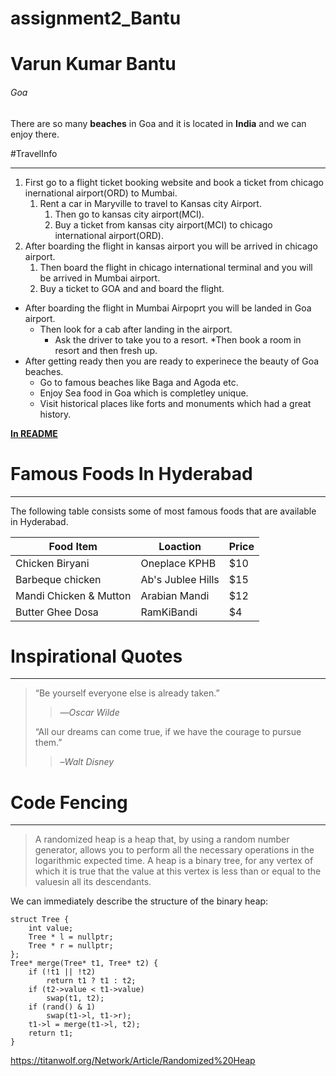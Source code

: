 # assignment2_Bantu

# Varun Kumar Bantu
###### Goa

There are so many **beaches** in Goa and it is located in **India** and we can enjoy there.

#TravelInfo

---

1. First go to a flight ticket booking website and book a ticket from chicago inernational airport(ORD) to Mumbai.
    1. Rent a car in Maryville to travel to Kansas city Airport.
        1. Then go to kansas city airport(MCI).
        2. Buy a ticket from kansas city airport(MCI) to chicago international airport(ORD).
2. After boarding the flight in kansas airport you will be arrived in chicago airport.
    1. Then board the flight in chicago international terminal and you will be arrived in Mumbai airport.
    2. Buy a ticket to GOA and and board the flight.
* After boarding the flight in Mumbai Airpoprt you will be landed in Goa airport.
    * Then look for a cab after landing in the airport.
        * Ask the driver to take you to a resort.
        *Then book a room in resort and then fresh up.
* After getting ready then you are ready to experinece the beauty of Goa beaches.
   * Go to famous beaches like Baga and Agoda etc.
   * Enjoy Sea food in Goa which is completley unique.
   * Visit historical places like forts and monuments which had a great history.

**[In README](AboutMe.md)**    

# Famous Foods In Hyderabad

---

The following table consists some of most famous foods that are available in Hyderabad.

| Food Item | Loaction | Price |
| --- | --- | --- |
| Chicken Biryani | Oneplace KPHB | $10 |
| Barbeque chicken | Ab's Jublee Hills | $15 |
| Mandi Chicken & Mutton | Arabian Mandi | $12 |
| Butter Ghee Dosa | RamKiBandi | $4 |






# Inspirational Quotes

---

> “Be yourself everyone else is already taken.”
>> ―*Oscar Wilde*
>
> “All our dreams can come true, if we have the courage to pursue them.”
>> –*Walt Disney*


# Code Fencing

---

> A randomized heap is a heap that, by using a random number generator, allows you to perform all the necessary operations in the logarithmic expected time.
> A heap is a binary tree, for any vertex of which it is true that the value at this vertex is less than or equal to the values ​​in all its descendants.

We can immediately describe the structure of the binary heap:
```
struct Tree {
    int value;
    Tree * l = nullptr;
    Tree * r = nullptr;
};
Tree* merge(Tree* t1, Tree* t2) {
    if (!t1 || !t2)
        return t1 ? t1 : t2;
    if (t2->value < t1->value)
        swap(t1, t2);
    if (rand() & 1)
        swap(t1->l, t1->r);
    t1->l = merge(t1->l, t2);
    return t1;
}
```
<https://titanwolf.org/Network/Article/Randomized%20Heap>
